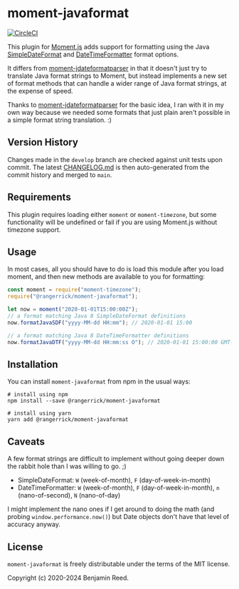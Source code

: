 # moment-javaformat

[![CircleCI](https://circleci.com/gh/RangerRick/moment-javaformat/tree/main.svg?style=svg)](https://circleci.com/gh/RangerRick/moment-javaformat/tree/main)

This plugin for [Moment.js](https://momentjs.com/) adds support for formatting using the Java [SimpleDateFormat](https://docs.oracle.com/javase/8/docs/api/java/text/SimpleDateFormat.html) and [DateTimeFormatter](https://docs.oracle.com/javase/8/docs/api/java/time/format/DateTimeFormatter.html) format options.

It differs from [moment-jdateformatparser](https://github.com/MadMG/moment-jdateformatparser) in that it doesn't just try to translate Java format strings to Moment, but instead implements a new set of format methods that can handle a wider range of Java format strings, at the expense of speed.

Thanks to [moment-jdateformatparser](https://github.com/MadMG/moment-jdateformatparser) for the basic idea, I ran with it in my own way because we needed some formats that just plain aren't possible in a simple format string translation. :)

## Version History

Changes made in the `develop` branch are checked against unit tests upon commit.
The latest [CHANGELOG.md](https://github.com/RangerRick/moment-javaformat/blob/main/CHANGELOG.md) is then auto-generated from the commit history and merged to `main`.

## Requirements

This plugin requires loading either `moment` or `moment-timezone`, but some functionality will be undefined or fail if you are using Moment.js without timezone support.

## Usage

In most cases, all you should have to do is load this module after you load moment, and then new methods are available to you for formatting:

```javascript
const moment = require("moment-timezone");
require("@rangerrick/moment-javaformat");

let now = moment("2020-01-01T15:00:00Z");
// a format matching Java 8 SimpleDateFormat definitions
now.formatJavaSDF("yyyy-MM-dd HH:mm"); // 2020-01-01 15:00

// a format matching Java 8 DateTimeFormatter definitions
now.formatJavaDTF("yyyy-MM-dd HH:mm:ss O"); // 2020-01-01 15:00:00 GMT-05:00
```

## Installation

You can install `moment-javaformat` from npm in the usual ways:

```shell
# install using npm
npm install --save @rangerrick/moment-javaformat

# install using yarn
yarn add @rangerrick/moment-javaformat
```

## Caveats

A few format strings are difficult to implement without going deeper down the rabbit hole than I was willing to go. ;)

- SimpleDateFormat: `W` (week-of-month), `F` (day-of-week-in-month)
- DateTimeFormatter: `W` (week-of-month), `F` (day-of-week-in-month), `n` (nano-of-second), `N` (nano-of-day)

I might implement the nano ones if I get around to doing the math (and probing `window.performance.now()`) but Date objects don't have that level of accuracy anyway.

## License

`moment-javaformat` is freely distributable under the terms of the MIT license.

Copyright (c) 2020-2024 Benjamin Reed.

